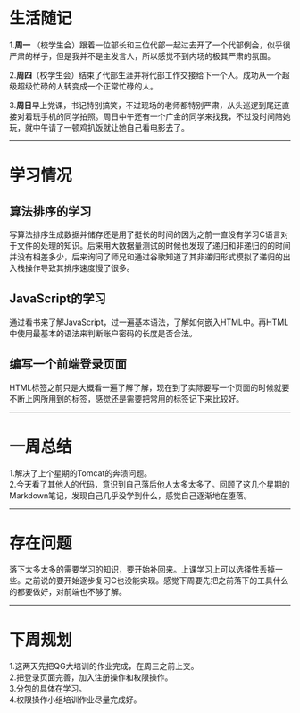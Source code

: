 # 生活随记
1.**周一** （校学生会）跟着一位部长和三位代部一起过去开了一个代部例会，似乎很严肃的样子，但是我并不是主发言人，所以感觉不到内场的极其严肃的氛围。

2.**周四**（校学生会）结束了代部生涯并将代部工作交接给下一个人。成功从一个超级超级忙碌的人转变成一个正常忙碌的人。   

3.**周日**早上党课，书记特别搞笑，不过现场的老师都特别严肃，从头巡逻到尾还直接对着玩手机的同学拍照。周日中午还有一个广金的同学来找我，不过没时间陪她玩，就中午请了一顿鸡扒饭就让她自己看电影去了。

---
# 学习情况

## 算法排序的学习
写算法排序生成数据并储存还是用了挺长的时间的因为之前一直没有学习C语言对于文件的处理的知识。后来用大数据量测试的时候也发现了递归和非递归的的时间并没有相差多少，后来询问了师兄和通过谷歌知道了其非递归形式模拟了递归的出入栈操作导致其排序速度慢了很多。

## JavaScript的学习
通过看书来了解JavaScript，过一遍基本语法，了解如何嵌入HTML中。再HTML中使用最基本的语法来判断账户密码的长度是否合法。

## 编写一个前端登录页面
HTML标签之前只是大概看一遍了解了解，现在到了实际要写一个页面的时候就要不断上网所用到的标签，感觉还是需要把常用的标签记下来比较好。

---
# 一周总结
1.解决了上个星期的Tomcat的奔溃问题。  
2.今天看了其他人的代码，意识到自己落后他人太多太多了。回顾了这几个星期的Markdown笔记，发现自己几乎没学到什么，感觉自己逐渐地在堕落。

---
# 存在问题
落下太多太多的需要学习的知识，要开始补回来。上课学习上可以选择性丢掉一些。之前说的要开始逐步复习C也没能实现。感觉下周要先把之前落下的工具什么的都要做好，对前端也不够了解。



---
# 下周规划
1.这两天先把QG大培训的作业完成，在周三之前上交。  
2.把登录页面完善，加入注册操作和权限操作。  
3.分包的具体在学习。  
4.权限操作小组培训作业尽量完成好。


